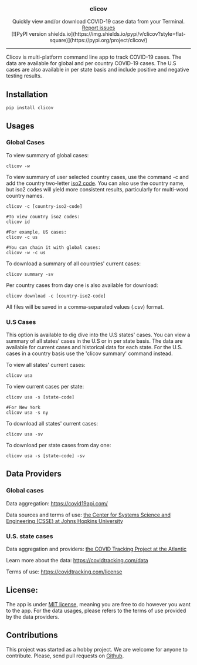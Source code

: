 <h3 align='center'>clicov</h3>
<p align='center'>Quickly view and/or download COVID-19 case data from your Terminal.
    <br><a href='https://github.com/hhandika/clicov/issues'>Report issues</a></br>
    <!-- <br><img alt='https://github.com/hhandika/clicov/blob/master/static/screenshot-2.png' src='https://github.com/hhandika/clicov/blob/master/static/screenshot-2.png'></br> -->
    [![PyPI version shields.io](https://img.shields.io/pypi/v/clicov?style=flat-square)](https://pypi.org/project/clicov/)
</p>
<hr/>
Clicov is multi-platform command line app to track COVID-19 cases. The data are available for global and per country COVID-19 cases. The U.S cases are also available in per state basis and include positive and negative testing results.

## Installation

```
pip install clicov
```

## Usages
### Global Cases

To view summary of global cases:

```
clicov -w
```

To view summary of user selected country cases, use the command -c and add the country two-letter <a href='https://www.iban.com/country-codes'>iso2 code</a>. You can also use the country name, but iso2 codes will yield more consistent results, particularly for multi-word country names.

```
clicov -c [country-iso2-code]

#To view country iso2 codes:
clicov id

#For example, US cases:
clicov -c us

#You can chain it with global cases:
clicov -w -c us
```

To download a summary of all countries' current cases:

```
clicov summary -sv
```

Per country cases from day one is also available for download:

```
clicov download -c [country-iso2-code]
```
All files will be saved in a comma-separated values (.csv) format.

### U.S Cases

This option is available to dig dive into the U.S states' cases. You can view a summary of all states' cases in the U.S or in per state basis. The data are available for current cases and historical data for each state. For the U.S. cases in a country basis use the 'clicov summary' command instead.

To view all states' current  cases:

```
clicov usa
```

To view current cases per state:

```
clicov usa -s [state-code]

#For New York
clicov usa -s ny
```

To download all states' current cases:

```
clicov usa -sv
```

To download per state cases from day one:

```
clicov usa -s [state-code] -sv
```

## Data Providers

### Global cases

Data aggregation: https://covid19api.com/

Data sources and terms of use: <a href='https://github.com/CSSEGISandData/COVID-19'>the Center for Systems Science and Engineering (CSSE) at Johns Hopkins University</a>

### U.S. state cases

Data aggregation and providers: <a href='https://covidtracking.com/api'>the COVID Tracking Project at the Atlantic</a>

Learn more about the data: https://covidtracking.com/data

Terms of use: https://covidtracking.com/license

## License:
The app is under <a href='https://github.com/hhandika/clicov/blob/master/LICENSE'>MIT license</a>, meaning you are free to do however you want to the app. For the data usages, please refers to the terms of use provided by the data providers.

## Contributions
This project was started as a hobby project. We are welcome for anyone to contribute. Please, send pull requests on <a href='https://github.com/hhandika/clicov/pulls'>Github</a>. 
 
